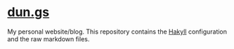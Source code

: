 # [dun.gs](https://dun.gs)

My personal website/blog. This repository contains the
[Hakyll](http://jaspervdj.be/hakyll/) configuration and the raw markdown files.
